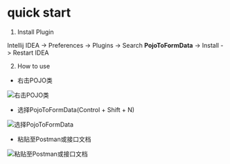 # quick start

1. Install Plugin

Intellij IDEA -> Preferences -> Plugins -> Search **PojoToFormData** -> Install -> Restart IDEA

2. How to use

- 右击POJO类

![右击POJO类](http://ww1.sinaimg.cn/large/005SWfHCgy1gb0v9usdxpj30v70nkgty.jpg)

- 选择PojoToFormData(Control + Shift + N)

![选择PojoToFormData](http://ww1.sinaimg.cn/large/005SWfHCgy1gb0v9uutyhj31oc19ygtg.jpg)

- 粘贴至Postman或接口文档

![粘贴至Postman或接口文档](http://ww1.sinaimg.cn/large/005SWfHCgy1gb0v9v0c1ij32801e0dnq.jpg)


